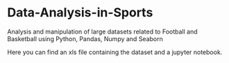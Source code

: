 # Data-Analysis-in-Sports
Analysis and manipulation of large datasets  related to Football and Basketball using Python, Pandas, Numpy and Seaborn

Here you can find an xls file containing the dataset and a jupyter notebook.
